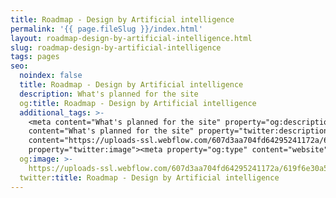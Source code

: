 ```yaml
---
title: Roadmap - Design by Artificial intelligence
permalink: '{{ page.fileSlug }}/index.html'
layout: roadmap-design-by-artificial-intelligence.html
slug: roadmap-design-by-artificial-intelligence
tags: pages
seo:
  noindex: false
  title: Roadmap - Design by Artificial intelligence
  description: What's planned for the site
  og:title: Roadmap - Design by Artificial intelligence
  additional_tags: >-
    <meta content="What's planned for the site" property="og:description"><meta
    content="What's planned for the site" property="twitter:description"><meta
    content="https://uploads-ssl.webflow.com/607d3aa704fd64295241172a/619f6e30a59fba2f01e0f6d8_aiwebc2x.png"
    property="twitter:image"><meta property="og:type" content="website">
  og:image: >-
    https://uploads-ssl.webflow.com/607d3aa704fd64295241172a/619f6e30a59fba2f01e0f6d8_aiwebc2x.png
  twitter:title: Roadmap - Design by Artificial intelligence
---
```




